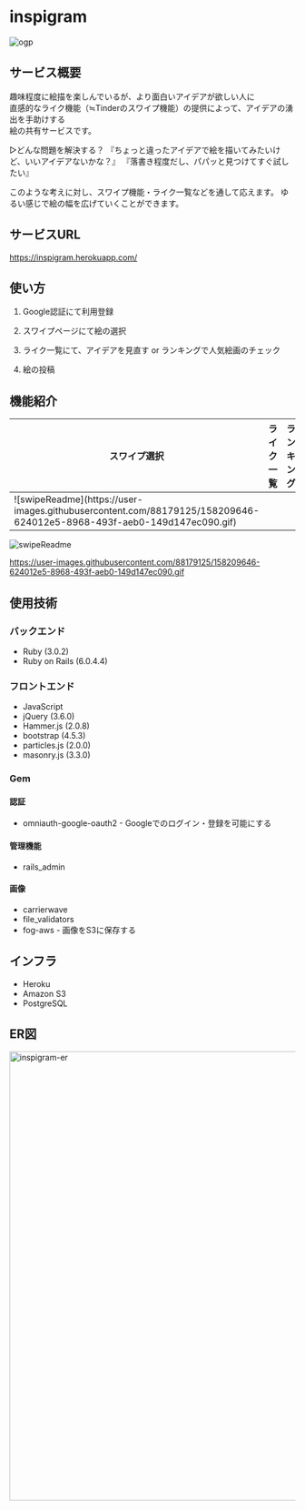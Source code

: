 # inspigram

![ogp](https://user-images.githubusercontent.com/88179125/158204549-29790d40-a50b-49d7-aff8-393975efa9ff.jpg)

## サービス概要

趣味程度に絵描を楽しんでいるが、より面白いアイデアが欲しい人に  
直感的なライク機能（≒Tinderのスワイプ機能）の提供によって、アイデアの湧出を手助けする  
絵の共有サービスです。

▷どんな問題を解決する？
『ちょっと違ったアイデアで絵を描いてみたいけど、いいアイデアないかな？』
『落書き程度だし、パパッと見つけてすぐ試したい』

このような考えに対し、スワイプ機能・ライク一覧などを通して応えます。
ゆるい感じで絵の幅を広げていくことができます。

## サービスURL

https://inspigram.herokuapp.com/

## 使い方
1. Google認証にて利用登録
2. スワイプページにて絵の選択
3. ライク一覧にて、アイデアを見直す or ランキングで人気絵画のチェック

4. 絵の投稿

## 機能紹介

<table>
  <thead>
    <tr>
      <th>スワイプ選択</th>
      <th>ライク一覧</th>
      <th>ランキング</th>
    </tr>
  </thead>

  <tbody>
    <tr>
      <td>![swipeReadme](https://user-images.githubusercontent.com/88179125/158209646-624012e5-8968-493f-aeb0-149d147ec090.gif)</td>
    </tr>
  </tbody>
</table>

![swipeReadme](https://user-images.githubusercontent.com/88179125/158209646-624012e5-8968-493f-aeb0-149d147ec090.gif)

https://user-images.githubusercontent.com/88179125/158209646-624012e5-8968-493f-aeb0-149d147ec090.gif

## 使用技術
### バックエンド
- Ruby (3.0.2)
- Ruby on Rails (6.0.4.4)

### フロントエンド
- JavaScript
- jQuery (3.6.0)
- Hammer.js (2.0.8)
- bootstrap (4.5.3)
- particles.js (2.0.0)
- masonry.js (3.3.0)

### Gem
#### 認証
- omniauth-google-oauth2 - Googleでのログイン・登録を可能にする

#### 管理機能
- rails_admin

#### 画像
- carrierwave
- file_validators
- fog-aws - 画像をS3に保存する

## インフラ
- Heroku
- Amazon S3
- PostgreSQL

## ER図
<img width="790" alt="inspigram-er" src="https://user-images.githubusercontent.com/88179125/158202893-ef290169-c375-48bb-a89c-c6e9a1b50968.png">





